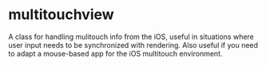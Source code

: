 multitouchview
==============

A class for handling mulitouch info from the iOS, useful in situations where user input needs to be synchronized with rendering. Also useful if you need to adapt a mouse-based app for the iOS multitouch environment.
